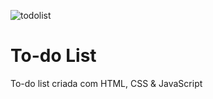 ![todolist](https://github.com/gabztrivelato/to-do-list/assets/86267772/c1e84f64-7e1a-4272-8279-017e7f73ea24)
# To-do List
To-do list criada com HTML, CSS &amp; JavaScript
